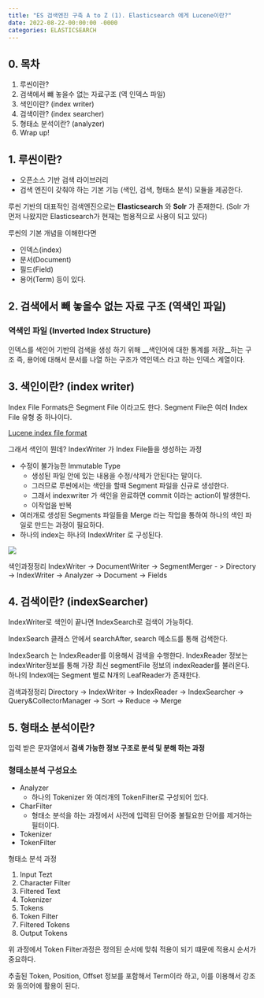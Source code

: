 ```yaml
---
title: "ES 검색엔진 구축 A to Z (1). Elasticsearch 에게 Lucene이란?"
date: 2022-08-22-00:00:00 -0000
categories: ELASTICSEARCH
---
```


## 0. 목차
1. 루씬이란?
2. 검색에서 뺴 놓을수 없는 자료구조 (역 인덱스 파일)
3. 색인이란? (index writer)
4. 검색이란? (index searcher)
5. 형태소 분석이란? (analyzer)
6. Wrap up!

## 1. 루씬이란?
[](https://lucene.apache.org/)
[](https://github.com/apache/lucene)

- 오픈소스 기반 검색 라이브러리
- 검색 엔진이 갖춰야 하는 기본 기능 (색인, 검색, 형태소 분석) 모듈을 제공한다.

루씬 기반의 대표적인 검색엔진으로는 __Elasticsearch__ 와 __Solr__ 가 존재한다. (Solr 가 먼저 나왔지만 Elasticsearch가 현재는 범용적으로 사용이 되고 있다)

루씬의 기본 개념을 이해한다면 
- 인덱스(index)
- 문서(Document)
- 필드(Field)
- 용어(Term)
등이 있다.

## 2. 검색에서 빼 놓을수 없는 자료 구조 (역색인 파일)

### 역색인 파일 (Inverted Index Structure)
인덱스를 색인어 기반의 검색을 생성 하기 위해 __색인어에 대한 통계를 저장__하는 구조
즉, 용어에 대해서 문서를 나열 하는 구조가 역인덱스 라고 하는 인덱스 계열이다. 


## 3. 색인이란? (index writer)
Index File Formats은 Segment File 이라고도 한다. Segment File은 여러 Index File 유형 중 하나이다.

[Lucene index file format](https://lucene.apache.org/core/3_0_3/fileformats.html#Index%20File%20Formats)

그래서 색인이 뭔데?
IndexWriter 가 Index File들을 생성하는 과정
- 수정이 불가능한 Immutable Type
  - 생성된 파일 안에 있는 내용을 수정/삭제가 안된다는 말이다.
  - 그러므로 루씬에서는 색인을 할때 Segment 파일을 신규로 생성한다.
  - 그래서 indexwriter 가 색인을 완료하면 commit 이라는 action이 발생한다.
  - 이작업을 반복
- 여러개로 생성된 Segments 파일들을 Merge 라는 작업을 통하여 하나의 색인 파일로 만드는 과정이 필요하다.
- 하나의 index는 하나의 IndexWriter 로 구성된다.

![](https://user-images.githubusercontent.com/2585679/185969915-65ab2b2a-c4cb-45cc-9a7d-ea7f8632c7a1.png)

색인과정정리
IndexWriter -> DocumentWriter -> SegmentMerger - > Directory -> IndexWriter -> Analyzer -> Document -> Fields

## 4. 검색이란? (indexSearcher)

IndexWriter로 색인이 끝나면 IndexSearch로 검색이 가능하다.

IndexSearch 클래스 안에서 searchAfter, search 메소드를 통해 검색한다.

IndexSearch 는 IndexReader를 이용해서 검색을 수행한다.
IndexReader 정보는 indexWriter정보를 통해 가장 최신 segmentFile 정보의 indexReader를 불러온다. 
하나의 Index에는 Segment 별로 N개의 LeafReader가 존재한다. 

검색과정정리
Directory -> IndexWriter -> IndexReader -> IndexSearcher -> Query&CollectorManager -> Sort -> Reduce -> Merge

## 5. 형태소 분석이란?
입력 받은 문자열에서 __검색 가능한 정보 구조로 분석 및 분해 하는 과정__

### 형태소분석 구성요소
- Analyzer
  - 하나의 Tokenizer 와 여러개의 TokenFilter로 구성되어 있다.
- CharFilter
  - 형태소 분석을 하는 과정에서 사전에 입력된 단어중 불필요한 단어를 제거하는 필터이다.
- Tokenizer
- TokenFilter 


형태소 분석 과정
1. Input Tezt
2. Character Filter
3. Filtered Text
4. Tokenizer
5. Tokens
6. Token Filter
7. Filtered Tokens
8. Output Tokens

위 과정에서 Token Filter과정은 정의된 순서에 맞춰 적용이 되기 떄문에 적용시 순서가 중요하다. 

추출된 Token, Position, Offset 정보를 포함해서 Term이라 하고, 이를 이용해서 강조와 동의어에 활용이 된다. 
